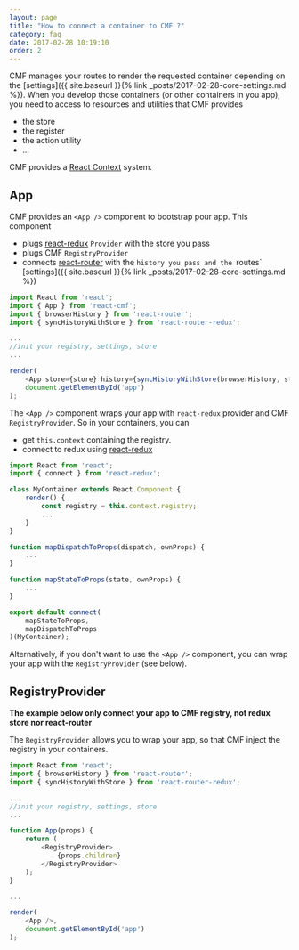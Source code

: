 ```yaml
---
layout: page
title: "How to connect a container to CMF ?"
category: faq
date: 2017-02-28 10:19:10
order: 2
---
```


CMF manages your routes to render the requested container depending on the [settings]({{ site.baseurl }}{% link _posts/2017-02-28-core-settings.md %}).
When you develop those containers (or other containers in you app), you need to access to resources and utilities that CMF provides
* the store
* the register
* the action utility
* ...

CMF provides a [React Context](https://facebook.github.io/react/docs/context.html) system.

## App

CMF provides an `<App />` component to bootstrap pour app. This component
* plugs [react-redux](https://github.com/reactjs/react-redux) `Provider` with the store you pass
* plugs CMF `RegistryProvider`
* connects [react-router](https://github.com/ReactTraining/react-router) with the `history you pass and the `routes` [settings]({{ site.baseurl }}{% link _posts/2017-02-28-core-settings.md %})

```javascript
import React from 'react';
import { App } from 'react-cmf';
import { browserHistory } from 'react-router';
import { syncHistoryWithStore } from 'react-router-redux';

... 
//init your registry, settings, store
...

render(
	<App store={store} history={syncHistoryWithStore(browserHistory, store)} />,
	document.getElementById('app')
);
```

The `<App />` component wraps your app with `react-redux` provider and CMF `RegistryProvider`.
So in your containers, you can 
* get `this.context` containing the registry.
* connect to redux using [react-redux](https://github.com/reactjs/react-redux)

```javascript
import React from 'react';
import { connect } from 'react-redux';

class MyContainer extends React.Component {
    render() {
        const registry = this.context.registry;
        ...
    }
}

function mapDispatchToProps(dispatch, ownProps) {
	...
}

function mapStateToProps(state, ownProps) {
    ...
}

export default connect(
	mapStateToProps,
	mapDispatchToProps
)(MyContainer);
```

Alternatively, if you don't want to use the `<App />` component, you can wrap your app with the `RegistryProvider` (see below).

## RegistryProvider

**The example below only connect your app to CMF registry, not redux store nor react-router**

The `RegistryProvider` allows you to wrap your app, so that CMF inject the registry in your containers.
```javascript
import React from 'react';
import { browserHistory } from 'react-router';
import { syncHistoryWithStore } from 'react-router-redux';

... 
//init your registry, settings, store
...

function App(props) {
	return (
        <RegistryProvider>
            {props.children}
        </RegistryProvider>
	);
}

...

render(
	<App />,
	document.getElementById('app')
);
```